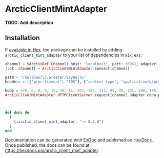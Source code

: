 # ArcticClientMintAdapter

**TODO: Add description**

## Installation

If [available in Hex](https://hex.pm/docs/publish), the package can be installed
by adding `arctic_client_mint_adapter` to your list of dependencies in `mix.exs`:

```elixir
channel = %ArcticDef.Channel{ host: "localhost", port: 50051, adapter: %ArcticDef.StubAdapter{module: ArcticClientMintAdapter}, stub_module: nil }
{:ok, channel} = ArcticClientMintAdapter.connect(channel)

path = "/helloworld.Greeter/SayHello"
headers = [{"grpc-timeout", "10S"}, {"content-type", "application/grpc+proto"}, {"user-agent", "mint-grpc-elixir/0.1.0"}, {"te", "trailers"}]

body = <<0, 0, 0, 0, 13, 10, 11, 103, 114, 112, 99, 45, 101, 108, 105, 120, 105, 114>>
ArcticClientMintAdapter.HTTPClientServer.request(channel.adapter.conn_pid, path, body, headers)



def deps do
  [
    {:arctic_client_mint_adapter, "~> 0.1.0"}
  ]
end
```

Documentation can be generated with [ExDoc](https://github.com/elixir-lang/ex_doc)
and published on [HexDocs](https://hexdocs.pm). Once published, the docs can
be found at <https://hexdocs.pm/arctic_client_mint_adapter>.

